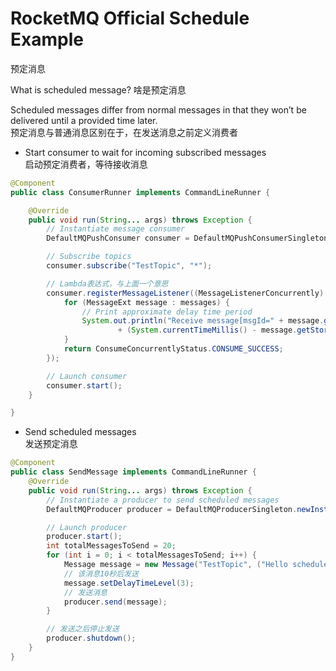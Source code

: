 # RocketMQ Official Schedule Example #
预定消息

What is scheduled message?
啥是预定消息

Scheduled messages differ from normal messages in that they won’t be delivered until a provided time later. <br/>
预定消息与普通消息区别在于，在发送消息之前定义消费者

- Start consumer to wait for incoming subscribed messages<br/>
启动预定消费者，等待接收消息
```java
@Component
public class ConsumerRunner implements CommandLineRunner {

    @Override
    public void run(String... args) throws Exception {
        // Instantiate message consumer
        DefaultMQPushConsumer consumer = DefaultMQPushConsumerSingleton.newInstance();

        // Subscribe topics
        consumer.subscribe("TestTopic", "*");

        // Lambda表达式，与上面一个意思
        consumer.registerMessageListener((MessageListenerConcurrently) (messages, context) -> {
            for (MessageExt message : messages) {
                // Print approximate delay time period
                System.out.println("Receive message[msgId=" + message.getMsgId() + "] "
                        + (System.currentTimeMillis() - message.getStoreTimestamp()) + "ms later");
            }
            return ConsumeConcurrentlyStatus.CONSUME_SUCCESS;
        });

        // Launch consumer
        consumer.start();
    }

}
```

- Send scheduled messages<br/>
发送预定消息
```java
@Component
public class SendMessage implements CommandLineRunner {
    @Override
    public void run(String... args) throws Exception {
        // Instantiate a producer to send scheduled messages
        DefaultMQProducer producer = DefaultMQProducerSingleton.newInstance();

        // Launch producer
        producer.start();
        int totalMessagesToSend = 20;
        for (int i = 0; i < totalMessagesToSend; i++) {
            Message message = new Message("TestTopic", ("Hello scheduled message " + i).getBytes());
            // 该消息10秒后发送
            message.setDelayTimeLevel(3);
            // 发送消息
            producer.send(message);
        }

        // 发送之后停止发送
        producer.shutdown();
    }
}
```